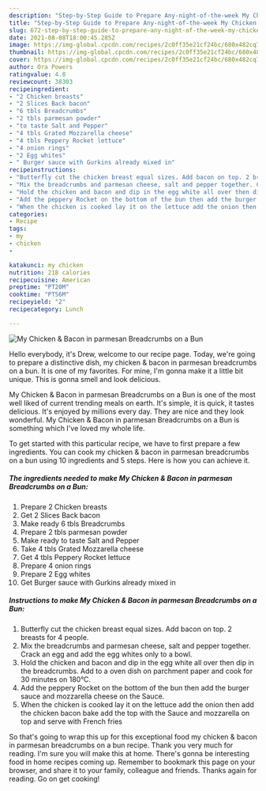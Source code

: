```yaml
---
description: "Step-by-Step Guide to Prepare Any-night-of-the-week My Chicken &amp;amp; Bacon in parmesan Breadcrumbs on a Bun"
title: "Step-by-Step Guide to Prepare Any-night-of-the-week My Chicken &amp;amp; Bacon in parmesan Breadcrumbs on a Bun"
slug: 672-step-by-step-guide-to-prepare-any-night-of-the-week-my-chicken-and-amp-bacon-in-parmesan-breadcrumbs-on-a-bun
date: 2021-08-08T18:00:45.285Z
image: https://img-global.cpcdn.com/recipes/2c0ff35e21cf24bc/680x482cq70/my-chicken-bacon-in-parmesan-breadcrumbs-on-a-bun-recipe-main-photo.jpg
thumbnail: https://img-global.cpcdn.com/recipes/2c0ff35e21cf24bc/680x482cq70/my-chicken-bacon-in-parmesan-breadcrumbs-on-a-bun-recipe-main-photo.jpg
cover: https://img-global.cpcdn.com/recipes/2c0ff35e21cf24bc/680x482cq70/my-chicken-bacon-in-parmesan-breadcrumbs-on-a-bun-recipe-main-photo.jpg
author: Ora Powers
ratingvalue: 4.8
reviewcount: 38303
recipeingredient:
- "2 Chicken breasts"
- "2 Slices Back bacon"
- "6 tbls Breadcrumbs"
- "2 tbls parmesan powder"
- "to taste Salt and Pepper"
- "4 tbls Grated Mozzarella cheese"
- "4 tbls Peppery Rocket lettuce"
- "4 onion rings"
- "2 Egg whites"
- " Burger sauce with Gurkins already mixed in"
recipeinstructions:
- "Butterfly cut the chicken breast equal sizes. Add bacon on top. 2 breasts for 4 people."
- "Mix the breadcrumbs and parmesan cheese, salt and pepper together. Crack an egg and add the egg whites only to a bowl."
- "Hold the chicken and bacon and dip in the egg white all over then dip in the breadcrumbs. Add to a oven dish on parchment paper and cook for 30 minutes on 180°C."
- "Add the peppery Rocket on the bottom of the bun then add the burger sauce and mozzarella cheese on the Sauce."
- "When the chicken is cooked lay it on the lettuce add the onion then add the chicken bacon bake add the top with the Sauce and mozzarella on top and serve with French fries"
categories:
- Recipe
tags:
- my
- chicken
- 

katakunci: my chicken  
nutrition: 218 calories
recipecuisine: American
preptime: "PT20M"
cooktime: "PT56M"
recipeyield: "2"
recipecategory: Lunch

---
```



![My Chicken &amp; Bacon in parmesan Breadcrumbs on a Bun](https://img-global.cpcdn.com/recipes/2c0ff35e21cf24bc/680x482cq70/my-chicken-bacon-in-parmesan-breadcrumbs-on-a-bun-recipe-main-photo.jpg)

Hello everybody, it's Drew, welcome to our recipe page. Today, we're going to prepare a distinctive dish, my chicken &amp; bacon in parmesan breadcrumbs on a bun. It is one of my favorites. For mine, I'm gonna make it a little bit unique. This is gonna smell and look delicious.

My Chicken &amp; Bacon in parmesan Breadcrumbs on a Bun is one of the most well liked of current trending meals on earth. It's simple, it is quick, it tastes delicious. It's enjoyed by millions every day. They are nice and they look wonderful. My Chicken &amp; Bacon in parmesan Breadcrumbs on a Bun is something which I've loved my whole life.




To get started with this particular recipe, we have to first prepare a few ingredients. You can cook my chicken &amp; bacon in parmesan breadcrumbs on a bun using 10 ingredients and 5 steps. Here is how you can achieve it.

<!--inarticleads1-->

##### The ingredients needed to make My Chicken &amp; Bacon in parmesan Breadcrumbs on a Bun:

1. Prepare 2 Chicken breasts
1. Get 2 Slices Back bacon
1. Make ready 6 tbls Breadcrumbs
1. Prepare 2 tbls parmesan powder
1. Make ready to taste Salt and Pepper
1. Take 4 tbls Grated Mozzarella cheese
1. Get 4 tbls Peppery Rocket lettuce
1. Prepare 4 onion rings
1. Prepare 2 Egg whites
1. Get  Burger sauce with Gurkins already mixed in




<!--inarticleads2-->

##### Instructions to make My Chicken &amp; Bacon in parmesan Breadcrumbs on a Bun:

1. Butterfly cut the chicken breast equal sizes. Add bacon on top. 2 breasts for 4 people.
1. Mix the breadcrumbs and parmesan cheese, salt and pepper together. Crack an egg and add the egg whites only to a bowl.
1. Hold the chicken and bacon and dip in the egg white all over then dip in the breadcrumbs. Add to a oven dish on parchment paper and cook for 30 minutes on 180°C.
1. Add the peppery Rocket on the bottom of the bun then add the burger sauce and mozzarella cheese on the Sauce.
1. When the chicken is cooked lay it on the lettuce add the onion then add the chicken bacon bake add the top with the Sauce and mozzarella on top and serve with French fries




So that's going to wrap this up for this exceptional food my chicken &amp; bacon in parmesan breadcrumbs on a bun recipe. Thank you very much for reading. I'm sure you will make this at home. There's gonna be interesting food in home recipes coming up. Remember to bookmark this page on your browser, and share it to your family, colleague and friends. Thanks again for reading. Go on get cooking!
